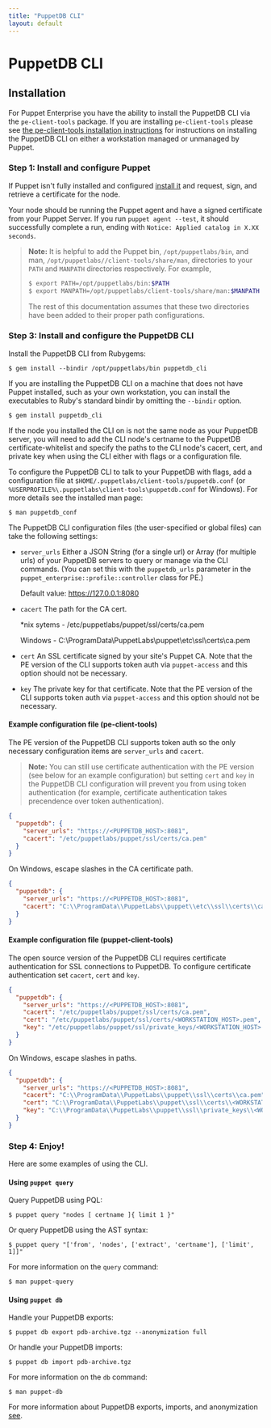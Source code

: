 ```yaml
---
title: "PuppetDB CLI"
layout: default
---
```


# PuppetDB CLI

[installpuppet]: https://puppet.com/docs/puppet/latest/install_pre.html
[repos]: https://puppet.com/docs/puppet/latest/puppet_platform.html
[export]: ./anonymization.markdown
[installpeclienttools]: https://puppet.com/docs/pe/latest/installing_pe_client_tools.html

## Installation

For Puppet Enterprise you have the ability to install the PuppetDB CLI via the
`pe-client-tools` package. If you are installing `pe-client-tools` please see
[the pe-client-tools installation instructions][installpeclienttools] for
instructions on installing the PuppetDB CLI on either a workstation managed or
unmanaged by Puppet.

### Step 1: Install and configure Puppet

If Puppet isn't fully installed and configured [install it][installpuppet] and
request, sign, and retrieve a certificate for the node.

Your node should be running the Puppet agent and have a signed certificate from
your Puppet Server. If you run `puppet agent --test`, it should
successfully complete a run, ending with `Notice: Applied catalog in X.XX
seconds`.

> **Note:** It is helpful to add the Puppet bin, `/opt/puppetlabs/bin`, and man,
`/opt/puppetlabs//client-tools/share/man`, directories to your `PATH` and
`MANPATH` directories respectively. For example,
>
> ```bash
> $ export PATH=/opt/puppetlabs/bin:$PATH
> $ export MANPATH=/opt/puppetlabs/client-tools/share/man:$MANPATH
> ```
>
> The rest of this documentation assumes that these two directories have been
added to their proper path configurations.

### Step 3: Install and configure the PuppetDB CLI

Install the PuppetDB CLI from Rubygems:

    $ gem install --bindir /opt/puppetlabs/bin puppetdb_cli

If you are installing the PuppetDB CLI on a machine that does not have Puppet
installed, such as your own workstation, you can install the executables to Ruby's
standard bindir by omitting the `--bindir` option.

    $ gem install puppetdb_cli

If the node you installed the CLI on is not the same node as your PuppetDB
server, you will need to add the CLI node's certname to the PuppetDB
certificate-whitelist and specify the paths to the CLI node's cacert, cert, and
private key when using the CLI either with flags or a configuration file.

To configure the PuppetDB CLI to talk to your PuppetDB with flags, add a
configuration file at `$HOME/.puppetlabs/client-tools/puppetdb.conf` (or
`%USERPROFILE%\.puppetlabs\client-tools\puppetdb.conf` for Windows). For more
details see the installed man page:

    $ man puppetdb_conf

The PuppetDB CLI configuration files (the user-specified or global files) can
take the following settings:

- `server_urls` Either a JSON String (for a single url) or Array (for multiple
  urls) of your PuppetDB servers to query or manage via the CLI commands. (You
  can set this with the `puppetdb_urls` parameter in the
  `puppet_enterprise::profile::controller` class for PE.)

  Default value: https://127.0.0.1:8080

- `cacert` The path for the CA cert.

  *nix sytems - /etc/puppetlabs/puppet/ssl/certs/ca.pem

  Windows - C:\ProgramData\PuppetLabs\puppet\etc\ssl\certs\ca.pem

- `cert` An SSL certificate signed by your site's Puppet CA. Note that the PE
 version of the CLI supports token auth via `puppet-access` and this option
 should not be necessary.

- `key` The private key for that certificate. Note that the PE version of the
 CLI supports token auth via `puppet-access` and this option should not be
 necessary.

#### Example configuration file (pe-client-tools)

The PE version of the PuppetDB CLI supports token auth so the only
necessary configuration items are `server_urls` and `cacert`.

> **Note:** You can still use certificate authentication with the PE version (see
below for an example configuration) but setting `cert` and `key` in the PuppetDB
CLI configuration will prevent you from using token authentication (for example,
certificate authentication takes precendence over token authentication).

```json
{
  "puppetdb": {
    "server_urls": "https://<PUPPETDB_HOST>:8081",
    "cacert": "/etc/puppetlabs/puppet/ssl/certs/ca.pem"
  }
}
```

On Windows, escape slashes in the CA certificate path.

```json
{
  "puppetdb": {
    "server_urls": "https://<PUPPETDB_HOST>:8081",
    "cacert": "C:\\ProgramData\\PuppetLabs\\puppet\\etc\\ssl\\certs\\ca.pem"
  }
}
```

#### Example configuration file (puppet-client-tools)

The open source version of the PuppetDB CLI requires certificate authentication
for SSL connections to PuppetDB. To configure certificate authentication set
`cacert`, `cert` and `key`.

```json
{
  "puppetdb": {
    "server_urls": "https://<PUPPETDB_HOST>:8081",
    "cacert": "/etc/puppetlabs/puppet/ssl/certs/ca.pem",
    "cert": "/etc/puppetlabs/puppet/ssl/certs/<WORKSTATION_HOST>.pem",
    "key": "/etc/puppetlabs/puppet/ssl/private_keys/<WORKSTATION_HOST>.pem"
  }
}
```

On Windows, escape slashes in paths.

```json
{
  "puppetdb": {
    "server_urls": "https://<PUPPETDB_HOST>:8081",
    "cacert": "C:\\ProgramData\\PuppetLabs\\puppet\\ssl\\certs\\ca.pem",
    "cert": "C:\\ProgramData\\PuppetLabs\\puppet\\ssl\\certs\\<WORKSTATION_HOST>.pem",
    "key": "C:\\ProgramData\\PuppetLabs\\puppet\\ssl\\private_keys\\<WORKSTATION_HOST>.pem"
  }
}
```

### Step 4: Enjoy!

Here are some examples of using the CLI.

#### Using `puppet query`

Query PuppetDB using PQL:

    $ puppet query "nodes [ certname ]{ limit 1 }"

Or query PuppetDB using the AST syntax:

    $ puppet query "['from', 'nodes', ['extract', 'certname'], ['limit', 1]]"

For more information on the `query` command:

    $ man puppet-query

#### Using `puppet db`

Handle your PuppetDB exports:

    $ puppet db export pdb-archive.tgz --anonymization full

Or handle your PuppetDB imports:

    $ puppet db import pdb-archive.tgz

For more information on the `db` command:

    $ man puppet-db

For more information about PuppetDB exports, imports, and anonymization
[see][export].
